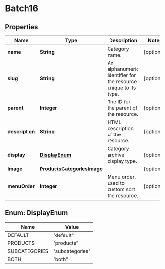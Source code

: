 

# Batch16


## Properties

Name | Type | Description | Notes
------------ | ------------- | ------------- | -------------
**name** | **String** | Category name. |  [optional]
**slug** | **String** | An alphanumeric identifier for the resource unique to its type. |  [optional]
**parent** | **Integer** | The ID for the parent of the resource. |  [optional]
**description** | **String** | HTML description of the resource. |  [optional]
**display** | [**DisplayEnum**](#DisplayEnum) | Category archive display type. |  [optional]
**image** | [**ProductsCategoriesImage**](ProductsCategoriesImage.md) |  |  [optional]
**menuOrder** | **Integer** | Menu order, used to custom sort the resource. |  [optional]



## Enum: DisplayEnum

Name | Value
---- | -----
DEFAULT | &quot;default&quot;
PRODUCTS | &quot;products&quot;
SUBCATEGORIES | &quot;subcategories&quot;
BOTH | &quot;both&quot;



